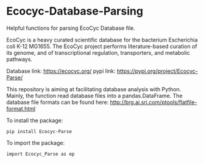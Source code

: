 # Ecocyc-Database-Parsing
Helpful functions for parsing EcoCyc Database file.

EcoCyc is a heavy curated scientific database for the bacterium Escherichia coli K-12 MG1655. The EcoCyc project performs literature-based curation of its genome, and of transcriptional regulation, transporters, and metabolic pathways.

Database link: https://ecocyc.org/
pypi link: https://pypi.org/project/Ecocyc-Parse/

This repository is aiming at facilitating database analysis with Python. Mainly, the function read database files into a pandas.DataFrame. The database file formats can be found here: http://brg.ai.sri.com/ptools/flatfile-format.html

To install the package:

    pip install Ecocyc-Parse

To import the package:

    import Ecocyc_Parse as ep
